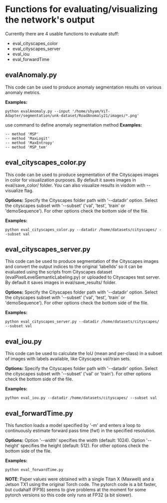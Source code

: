 # Functions for evaluating/visualizing the network's output

Currently there are 4 usable functions to evaluate stuff:
- eval_cityscapes_color
- eval_cityscapes_server
- eval_iou
- eval_forwardTime

## evalAnomaly.py

This code can be used to produce anomaly segmentation results on various anomaly metrics.

**Examples:**
```
python evalAnomaly.py --input '/home/shyam/ViT-Adapter/segmentation/unk-dataset/RoadAnomaly21/images/*.png'
```
use command to define anomaly segmentation method
**Examples:**
```
-- method 'MSP'
-- method 'MaxLogit'
-- method 'MaxEntropy'
-- method 'MSP_tem'
```
## eval_cityscapes_color.py 

This code can be used to produce segmentation of the Cityscapes images in color for visualization purposes. By default it saves images in eval/save_color/ folder. You can also visualize results in visdom with --visualize flag.

**Options:** Specify the Cityscapes folder path with '--datadir' option. Select the cityscapes subset with '--subset' ('val', 'test', 'train' or 'demoSequence'). For other options check the bottom side of the file.

**Examples:**
```
python eval_cityscapes_color.py --datadir /home/datasets/cityscapes/ --subset val
```

## eval_cityscapes_server.py 

This code can be used to produce segmentation of the Cityscapes images and convert the output indices to the original 'labelIds' so it can be evaluated using the scripts from Cityscapes dataset (evalPixelLevelSemanticLabeling.py) or uploaded to Cityscapes test server. By default it saves images in eval/save_results/ folder.

**Options:** Specify the Cityscapes folder path with '--datadir' option. Select the cityscapes subset with '--subset' ('val', 'test', 'train' or 'demoSequence'). For other options check the bottom side of the file.

**Examples:**
```
python eval_cityscapes_server.py --datadir /home/datasets/cityscapes/ --subset val
```

## eval_iou.py 

This code can be used to calculate the IoU (mean and per-class) in a subset of images with labels available, like Cityscapes val/train sets.

**Options:** Specify the Cityscapes folder path with '--datadir' option. Select the cityscapes subset with '--subset' ('val' or 'train'). For other options check the bottom side of the file.

**Examples:**
```
python eval_iou.py --datadir /home/datasets/cityscapes/ --subset val
```

## eval_forwardTime.py
This function loads a model specified by '-m' and enters a loop to continuously estimate forward pass time (fwt) in the specified resolution. 

**Options:** Option '--width' specifies the width (default: 1024). Option '--height' specifies the height (default: 512). For other options check the bottom side of the file.

**Examples:**
```
python eval_forwardTime.py
```

**NOTE**: Paper values were obtained with a single Titan X (Maxwell) and a Jetson TX1 using the original Torch code. The pytorch code is a bit faster, but cudahalf (FP16) seems to give problems at the moment for some pytorch versions so this code only runs at FP32 (a bit slower).



